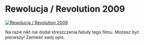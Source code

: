 Rewolucja / Revolution 2009 
=============
[![Rewolucja / Revolution 2009 ](http://vidos.pl/images/player.gif)](http://vidos.pl/rewolucja-revolution-2009)

 Na razie nikt nie dodał streszczenia fabuły tego filmu. Możesz być pierwszy! Zamieść swój opis.
